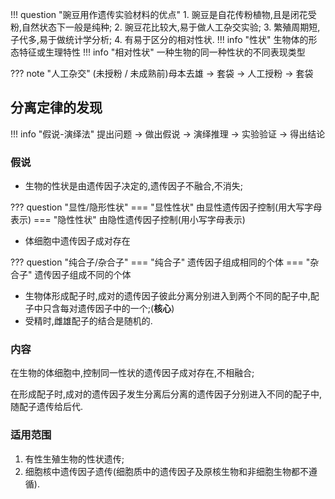 

!!! question "豌豆用作遗传实验材料的优点"
    1. 豌豆是自花传粉植物,且是闭花受粉,自然状态下一般是纯种;
    2. 豌豆花比较大,易于做人工杂交实验;
    3. 繁殖周期短,子代多,易于做统计学分析;
    4. 有易于区分的相对性状.
    !!! info "性状"
        生物体的形态特征或生理特性
    !!! info "相对性状"
        一种生物的同一种性状的不同表现类型

??? note "人工杂交"
    (未授粉 / 未成熟前)母本去雄 $\rightarrow$ 套袋 $\rightarrow$ 人工授粉 $\rightarrow$ 套袋

## 分离定律的发现

!!! info "假说-演绎法"
    提出问题 $\rightarrow$ 做出假说  $\rightarrow$ 演绎推理 $\rightarrow$ 实验验证 $\rightarrow$ 得出结论

### 假说

- 生物的性状是由遗传因子决定的,遗传因子不融合,不消失;

??? question "显性/隐形性状"
    === "显性性状"
        由显性遗传因子控制(用大写字母表示)
    === "隐性性状"
        由隐性遗传因子控制(用小写字母表示)

- 体细胞中遗传因子成对存在

??? question "纯合子/杂合子"
    === "纯合子"
        遗传因子组成相同的个体
    === "杂合子"
        遗传因子组成不同的个体

- 生物体形成配子时,成对的遗传因子彼此分离分别进入到两个不同的配子中,配子中只含每对遗传因子中的一个;(**核心**)
- 受精时,雌雄配子的结合是随机的.

### 内容

在生物的体细胞中,控制同一性状的遗传因子成对存在,不相融合;

在形成配子时,成对的遗传因子发生分离后分离的遗传因子分别进入不同的配子中,随配子遗传给后代.

### 适用范围

1. 有性生殖生物的性状遗传;
2. 细胞核中遗传因子遗传(细胞质中的遗传因子及原核生物和非细胞生物都不遵循).